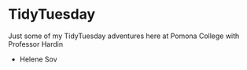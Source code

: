 # TidyTuesday

Just some of my TidyTuesday adventures here at Pomona College with Professor Hardin

- Helene Sov
